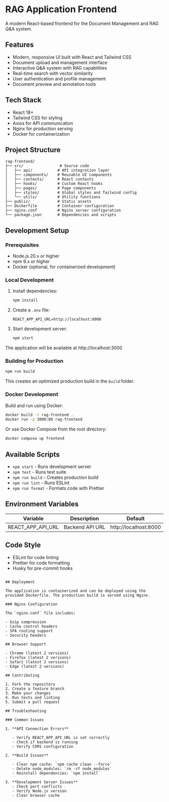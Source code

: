 # RAG Application Frontend

A modern React-based frontend for the Document Management and RAG Q&A system.

## Features

- Modern, responsive UI built with React and Tailwind CSS
- Document upload and management interface
- Interactive Q&A system with RAG capabilities
- Real-time search with vector similarity
- User authentication and profile management
- Document preview and annotation tools

## Tech Stack

- React 18+
- Tailwind CSS for styling
- Axios for API communication
- Nginx for production serving
- Docker for containerization

## Project Structure

```
rag-frontend/
├── src/                # Source code
│   ├── api/           # API integration layer
│   ├── components/    # Reusable UI components
│   ├── contexts/      # React contexts
│   ├── hooks/         # Custom React hooks
│   ├── pages/         # Page components
│   ├── styles/        # Global styles and Tailwind config
│   └── utils/         # Utility functions
├── public/            # Static assets
├── Dockerfile         # Container configuration
├── nginx.conf         # Nginx server configuration
└── package.json       # Dependencies and scripts
```

## Development Setup

### Prerequisites

- Node.js 20.x or higher
- npm 9.x or higher
- Docker (optional, for containerized development)

### Local Development

1. Install dependencies:

   ```bash
   npm install
   ```

2. Create a `.env` file:

   ```env
   REACT_APP_API_URL=http://localhost:8000
   ```

3. Start development server:
   ```bash
   npm start
   ```

The application will be available at http://localhost:3000

### Building for Production

```bash
npm run build
```

This creates an optimized production build in the `build` folder.

### Docker Development

Build and run using Docker:

```bash
docker build -t rag-frontend .
docker run -p 3000:80 rag-frontend
```

Or use Docker Compose from the root directory:

```bash
docker compose up frontend
```

## Available Scripts

- `npm start` - Runs development server
- `npm test` - Runs test suite
- `npm run build` - Creates production build
- `npm run lint` - Runs ESLint
- `npm run format` - Formats code with Prettier

## Environment Variables

| Variable          | Description     | Default               |
| ----------------- | --------------- | --------------------- |
| REACT_APP_API_URL | Backend API URL | http://localhost:8000 |

## Code Style

- ESLint for code linting
- Prettier for code formatting
- Husky for pre-commit hooks
```

## Deployment

The application is containerized and can be deployed using the provided Dockerfile. The production build is served using Nginx.

### Nginx Configuration

The `nginx.conf` file includes:

- Gzip compression
- Cache control headers
- SPA routing support
- Security headers

## Browser Support

- Chrome (latest 2 versions)
- Firefox (latest 2 versions)
- Safari (latest 2 versions)
- Edge (latest 2 versions)

## Contributing

1. Fork the repository
2. Create a feature branch
3. Make your changes
4. Run tests and linting
5. Submit a pull request

## Troubleshooting

### Common Issues

1. **API Connection Errors**

   - Verify REACT_APP_API_URL is set correctly
   - Check if backend is running
   - Verify CORS configuration

2. **Build Issues**

   - Clear npm cache: `npm cache clean --force`
   - Delete node_modules: `rm -rf node_modules`
   - Reinstall dependencies: `npm install`

3. **Development Server Issues**
   - Check port conflicts
   - Verify Node.js version
   - Clear browser cache
